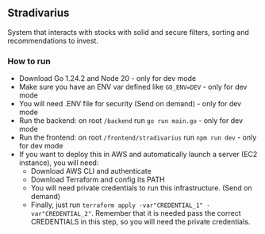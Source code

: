 ## Stradivarius
System that interacts with stocks with solid and secure filters, sorting and recommendations to invest.

 ### How to run
 * Download Go 1.24.2 and Node 20 - only for dev mode
 * Make sure you have an ENV var defined like ```GO_ENV=DEV``` - only for dev mode
 * You will need .ENV file for security (Send on demand) - only for dev mode
 * Run the backend:  on root ```/backend``` run  ```go run main.go``` - only for dev mode
 * Run the frontend: on root ```/frontend/stradivarius``` run ```npm run dev``` - only for dev mode
 * If you want to deploy this in AWS and automatically launch a server (EC2 instance), you will need:
   * Download AWS CLI and authenticate
   * Download Terraform and config its PATH
   * You will need private credentials to run this infrastructure. (Send on demand)
   * Finally, just run ```terraform apply -var"CREDENTIAL_1" -var"CREDENTIAL_2"```. Remember that it is needed pass the correct CREDENTIALS in this step, so you will need the private credentials.
